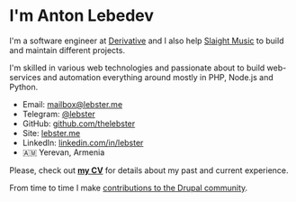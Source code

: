 # I'm Anton Lebedev

I'm a software engineer at [Derivative](https://derivative.ca) and I also help [Slaight Music](https://slaightmusic.com) to build and maintain different projects.

I'm skilled in various web technologies and passionate about to build web-services and automation everything around mostly in PHP, Node.js and Python.

* Email: mailbox@lebster.me 
* Telegram: [@lebster](https://t.me/lebster)
* GitHub: [github.com/thelebster](https://github.com/thelebster) 
* Site: [lebster.me](https://lebster.me)
* LinkedIn: [linkedin.com/in/lebster](https://www.linkedin.com/in/lebster/)
* 🇦🇲 Yerevan, Armenia

Please, check out **[my CV](CV.pdf)** for details about my past and current experience.

From time to time I make [contributions to the Drupal community](https://www.drupal.org/u/lebster).
